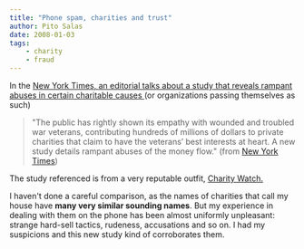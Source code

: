 ```yaml
---
title: "Phone spam, charities and trust"
author: Pito Salas
date: 2008-01-03
tags:
    - charity
    - fraud
---
```




In the [New York Times, an editorial talks about a study that reveals rampant
abuses in certain charitable causes
](<http://www.nytimes.com/2007/12/25/opinion/25tue3.html>)(or organizations
passing themselves as such)

> "The public has rightly shown its empathy with wounded and troubled war
> veterans, contributing hundreds of millions of dollars to private charities
> that claim to have the veterans’ best interests at heart. A new study
> details rampant abuses of the money flow." (from [New York
> Times](<http://www.nytimes.com/2007/12/25/opinion/25tue3.html>))

The study referenced is from a very reputable outfit, [Charity Watch.
](<http://www.charitywatch.org/>)

I haven't done a careful comparison, as the names of charities that call my
house have **many very similar sounding names**. But my experience in dealing
with them on the phone has been almost uniformly unpleasant: strange hard-sell
tactics, rudeness, accusations and so on. I had my suspicions and this new
study kind of corroborates them.


